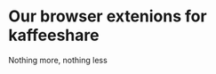 Our browser extenions for kaffeeshare
=====================================

Nothing more, nothing less

